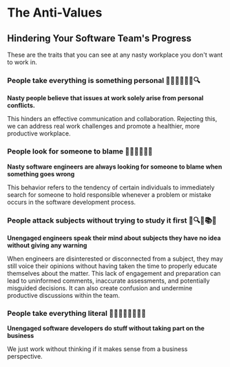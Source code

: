 # The Anti-Values

## Hindering Your Software Team's Progress

These are the traits that you can see at any nasty workplace you don't want to work in. 

### People take everything is something personal 🙅‍♂️🙅‍♀️💔👥🔍
**Nasty people believe that issues at work solely arise from personal conflicts.** 

This hinders an effective communication and collaboration. Rejecting this, we can address real work challenges
and promote a healthier, more productive workplace.

### People look for someone to blame 🔎🙅‍♂️🙅‍♀️🎯
**Nasty software engineers are always looking for someone to blame when something goes wrong**

This behavior refers to the tendency of certain individuals to immediately search for someone to hold 
responsible whenever a problem or mistake occurs in the software development process.

### People attack subjects without trying to study it first 🧐🔍🚫📚🎯
**Unengaged engineers speak their mind about subjects they have no idea without giving any warning**

When engineers are disinterested or disconnected from a subject, they may still voice their opinions 
without having taken the time to properly educate themselves about the matter. This lack of 
engagement and preparation can lead to uninformed comments, inaccurate assessments, and potentially 
misguided decisions. It can also create confusion and undermine productive discussions within the team.

### People take everything literal 🤷‍♂️💬🔤🙅‍♂️🙅‍♀️
**Unengaged software developers do stuff without taking part on the business**

We just work without thinking if it makes sense from a business perspective.
